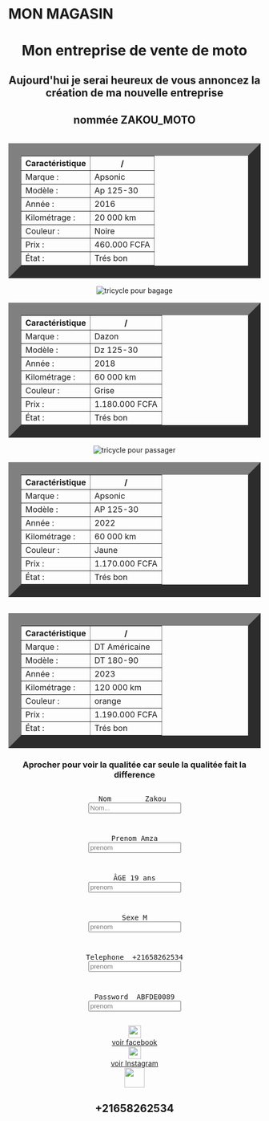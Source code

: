 <!DOCTYPE html>
<html lang="en">
<head>
    <meta charset="UTF-8">
    <meta name="viewport" content="width=device-width, initial-scale=1.0">
</head>
<body>
<h1>MON MAGASIN</h1>
  <center> <h1>Mon entreprise de vente de moto</h1></center>
   <center><h2>Aujourd'hui je serai heureux de vous annoncez la création de ma nouvelle entreprise </h2></center>
   <center>
   <h2>nommée ZAKOU_MOTO</h2></center>
   <center> 
     <img src="https://tse1.mm.bing.net/th/id/OIP._qojHlIbEYqRrVmmRWE8JwHaGk?pid=ImgDet&rs=1" alt="" >
    <table weidht="100px" eight="100px" border="25px">
        <thead> 
        <tr>
            <th>Caractéristique</th>
                        <th>/</th>
        </tr>
      </center>
        </thead>
        <tbody>
        <tr>
         <td>Marque :</td>
         <td>Apsonic</td>
         </tr>
        <tr>
         <td>Modèle :</td>
         <td>Ap 125-30</td>
         </tr>
         <tr>
         <td>Année :</td>
                  <td>2016</td>
         </tr>
         <tr>
         <td>Kilométrage :</td>
                  <td>20 000 km</td>
         </tr>
         <tr>
         <td>Couleur :</td>
                  <td>Noire</td>
         </tr>
         <tr>
         <td>Prix :</td>
                  <td>460.000 FCFA</td>
         </tr>
         <tr>
         <td>État :</td>
                  <td> Trés bon</td>
         </tr>
        </tbody>
    </table> 
     <img src="https://media.jumiadeals.com/ci_live/38df99139e60413c57eead2.desktop-gallery-large.jpg" alt="tricycle pour bagage" >
      <table weidht="100px" eight="100px" border="25px">
        <thead> 
        <tr>
            <th>Caractéristique</th>
                        <th>/</th>
        </tr>
      </center>
        </thead>
        <tbody>
        <tr>
         <td>Marque :</td>
         <td>Dazon</td>
         </tr>
        <tr>
         <td>Modèle :</td>
         <td>Dz 125-30</td>
         </tr>
         <tr>
         <td>Année :</td>
                  <td>2018</td>
         </tr>
         <tr>
         <td>Kilométrage :</td>
                  <td>60 000 km</td>
         </tr>
         <tr>
         <td>Couleur :</td>
                  <td>Grise</td>
         </tr>
         <tr>
         <td>Prix :</td>
                  <td>1.180.000 FCFA</td>
         </tr>
         <tr>
         <td>État :</td>
                  <td> Trés bon</td>
         </tr>
        </tbody>
    </table> 
     <img src="https://i.pinimg.com/originals/38/a7/6e/38a76e84b06953e09ec4f0d329843425.jpg" alt="tricycle pour passager" >
      <table weidht="100px" eight="100px" border="25px">
        <thead> 
        <tr>
            <th>Caractéristique</th>
                        <th>/</th>
        </tr>
      </center>
        </thead>
        <tbody>
        <tr>
         <td>Marque :</td>
         <td>Apsonic</td>
         </tr>
        <tr>
         <td>Modèle :</td>
         <td>AP 125-30</td>
         </tr>
         <tr>
         <td>Année :</td>
                  <td>2022</td>
         </tr>
         <tr>
         <td>Kilométrage :</td>
                  <td>60 000 km</td>
         </tr>
         <tr>
         <td>Couleur :</td>
                  <td>Jaune</td>
         </tr>
         <tr>
         <td>Prix :</td>
                  <td>1.170.000 FCFA</td>
         </tr>
         <tr>
         <td>État :</td>
                  <td> Trés bon</td>
         </tr>
        </tbody>
    </table>
<img src="https://www.enduromag.fr/wp-content/uploads/2015/06/exc-2016.jpg " alt="" >
    <table weidht="100px" eight="100px" border="25px">
        <thead> 
        <tr>
            <th>Caractéristique</th>
                        <th>/</th>
        </tr>
      </center>
        </thead>
        <tbody>
        <tr>
         <td>Marque :</td>
         <td>DT Américaine</td>
         </tr>
        <tr>
         <td>Modèle :</td>
         <td>DT 180-90</td>
         </tr>
         <tr>
         <td>Année :</td>
                  <td>2023</td>
         </tr>
         <tr>
         <td>Kilométrage :</td>
                  <td>120 000 km</td>
         </tr>
         <tr>
         <td>Couleur :</td>
                  <td>orange</td>
         </tr>
         <tr>
         <td>Prix :</td>
                  <td>1.190.000 FCFA</td>
         </tr>
         <tr>
         <td>État :</td>
                  <td> Trés bon</td>
         </tr>
        </tbody>
    </table> 
    <h3>Aprocher pour voir la qualitée car seule la qualitée fait la difference</h3> 
    <form method="post" action="">
	<div id="A">
    <pre><p><label for"nom">Nom        Zakou </label><br><input id="nom"name="username"placeholder="Nom..."></p></pre>
    <pre><p><label for"nom">Prenom Amza</label><br><input id="nom"name="username"placeholder="prenom"></p></pre>
    <pre><p><label for"nom">ÂGE 19 ans</label><br><input id="nom"name="username" placeholder="prenom"></p></pre>
    <pre><p><label for"nom">Sexe M</label><br><input id="nom"name="username"placeholder="prenom"></p></pre>
    <pre><p><label for"tel">Telephone  +21658262534</label><br><input id="tel"name="username"placeholder="prenom"></p></pre>
    <pre><p><label for "password">Password  ABFDE0089</label><br><input id="password" type="password" name="champFormulaire" placeholder="prenom"></pre>
    </form>
    <div>
<img src="https://tse1.mm.bing.net/th/id/OIP.xILAh7GLfydSaMahbReSdwHaHa?w=171&h=180&c=7&r=0&o=5&dpr=1.3&pid=1.7" alt="">
</div>
<div>
<img src="https://tse2.mm.bing.net/th/id/OIP.AcAw4V739JOliwrdwiorqwHaHa?w=158&h=180&c=7&r=0&o=5&dpr=1.3&pid=1.7" weidth="25px" height="25" alt="" >
</div>
<div>
<a href="https://www.facebook.com/profile.php?id=100086211325213">voir facebook</a> 
</div>
<div>
<img src="https://tse1.mm.bing.net/th/id/OIP.fTaft4rWaIZwAMDZh6G3DQHaHa?w=189&h=189&c=7&r=0&o=5&dpr=1.3&pid=1.7" weidth="25px" height="25" alt="" >
</div>
<div>
<a href="https://www.instagram.com/amza297/">voir Instagram</a>
</div>  




<div>
<img src="https://tse1.mm.bing.net/th/id/OIP.qDpZVl3iqYll3vil8tC78gHaHa?w=174&h=180&c=7&r=0&o=5&dpr=1.3&pid=1.7" weidth="100px" height="40" alt="" >
<h2>+21658262534</h2>
</div>  
</body>
</html>